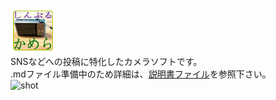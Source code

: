 ![ico](/app/src/main/res/mipmap-hdpi/ic_launcher.png)  
SNSなどへの投稿に特化したカメラソフトです。  
.mdファイル準備中のため詳細は、[説明書ファイル](/app/リリース/MySimpleCamera説明書_160529.xlsx)を参照下さい。  
![shot](/src/リリース/shot.jpg)  
